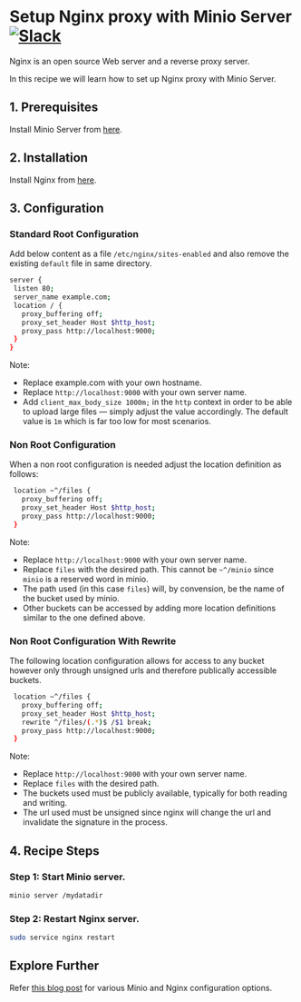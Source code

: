 # Setup Nginx proxy with Minio Server [![Slack](https://slack.minio.io/slack?type=svg)](https://slack.minio.io)

Nginx is an open source Web server and a reverse proxy server.  

In this recipe we will learn how to set up Nginx proxy with Minio Server.

## 1. Prerequisites

Install Minio Server from [here](http://docs.minio.io/docs/minio).

## 2. Installation

Install Nginx from [here](http://nginx.org/en/download.html).  

## 3. Configuration

### Standard Root Configuration
Add  below content as a file ``/etc/nginx/sites-enabled``  and also remove the existing ``default`` file in same directory.

```sh
server {
 listen 80;
 server_name example.com;
 location / {
   proxy_buffering off;
   proxy_set_header Host $http_host;
   proxy_pass http://localhost:9000;
 }
}
```

Note:

* Replace example.com with your own hostname.
* Replace ``http://localhost:9000``  with your own server name.
* Add ``client_max_body_size 1000m;`` in the ``http`` context in order to be able to upload large files — simply adjust the value accordingly. The default value is `1m` which is far too low for most scenarios.

### Non Root Configuration
When a non root configuration is needed adjust the location definition as follows:

```sh
 location ~^/files {
   proxy_buffering off;
   proxy_set_header Host $http_host;
   proxy_pass http://localhost:9000;
 }
```

Note:

* Replace `http://localhost:9000` with your own server name.
* Replace `files` with the desired path. This cannot be `~^/minio` since `minio` is a reserved word in minio. 
* The path used (in this case `files`) will, by convension, be the name of the bucket used by minio.
* Other buckets can be accessed by adding more location definitions similar to the one defined above.

### Non Root Configuration With Rewrite
The following location configuration allows for access to any bucket however only through unsigned urls and therefore publically accessible buckets.

```sh
 location ~^/files {
   proxy_buffering off;
   proxy_set_header Host $http_host;
   rewrite ^/files/(.*)$ /$1 break;
   proxy_pass http://localhost:9000;
 }
```

Note:

* Replace `http://localhost:9000` with your own server name.
* Replace `files` with the desired path.
* The buckets used must be publicly available, typically for both reading and writing.
* The url used must be unsigned since nginx will change the url and invalidate the signature in the process.

## 4. Recipe Steps

### Step 1: Start Minio server.

```sh
minio server /mydatadir
```

### Step 2: Restart Nginx server.

```sh
sudo service nginx restart
```

## Explore Further

Refer [this blog post](https://www.nginx.com/blog/enterprise-grade-cloud-storage-nginx-plus-minio/) for various Minio and Nginx configuration options.
